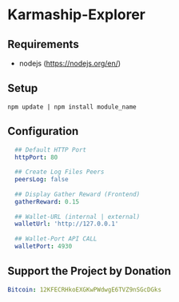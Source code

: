 # Karmaship-Explorer

## Requirements

- nodejs (https://nodejs.org/en/)

## Setup

``` shellsession
npm update | npm install module_name
```

## Configuration
``` yaml
  ## Default HTTP Port
  httpPort: 80
  
  ## Create Log Files Peers
  peersLog: false
  
  ## Display Gather Reward (Frontend)
  gatherReward: 0.15
  
  ## Wallet-URL (internal | external)
  walletUrl: 'http://127.0.0.1'
  
  ## Wallet-Port API CALL
  walletPort: 4930
```

## Support the Project by Donation
``` yaml
Bitcoin: 12KFECRHkoEXGKwPWdwgE6TVZ9nSGcDGks
```
